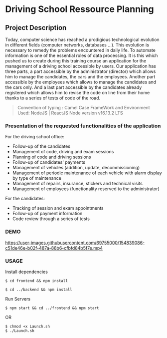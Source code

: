 # Driving School Ressource Planning

## Project Description
Today, computer science has reached a prodigious technological evolution in different fields (computer networks, databases ...). This evolution is necessary to remedy the problems encountered in daily life. To automate information is one of the essential roles of data processing. 
It is this which pushed us to create during this training course an application for the management of a driving school accessible by users.
Our application has three parts, a part accessible by the administrator (director) which allows him to manage the candidates, the cars and the employees. Another part accessible by the employees which allows to manage the candidates and the cars only. And a last part accessible by the candidates already registered which allows him to revise the code on line from their home thanks to a series of tests of code of the road.
> Convention of typing : Camel Case
> FrameWork and Environment Used: NodeJS | ReactJS
> Node version v16.13.2 LTS

### Presentation of the requested functionalities of the application
For the driving school office: 
- Follow-up of the candidates 
- Management of code, driving and exam sessions
- Planning of code and driving sessions
- Follow-up of candidates' payments
- Management of vehicles (addition, update, decommissioning)
- Management of periodic maintenance of each vehicle with alarm display by type of maintenance
- Management of repairs, insurance, stickers and technical visits
- Management of employees (functionality reserved to the administrator)

For the candidates: 
- Tracking of session and exam appointments
- Follow-up of payment information 
- Code review through a series of tests
### DEMO



https://user-images.githubusercontent.com/69755000/154839086-c51de46e-b02f-487a-88b6-cfbfd84b5f7e.mp4





### USAGE

Install dependencies
```linux
$ cd frontend && npm install
```

```linux
$ cd ../backend && npm install
```
Run Servers
```linux
$ npm start && cd ../frontend && npm start
```
OR 

```linux
$ chmod +x Launch.sh
$ ./Launch.sh
```





